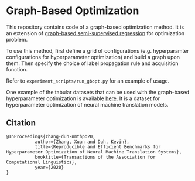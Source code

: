# Graph-Based Optimization

This repository contains code of a graph-based optimization method. It is an extension of [graph-based semi-supervised regression](http://pages.cs.wisc.edu/~jerryzhu/pub/thesis.pdf) for optimization problem.

To use this method, first define a grid of configurations (e.g. hyperparamter configurations for hyperparameter optimization) and build a graph upon them. Then specify the choice of label propagation rule and acquisition function. 

Refer to `experiment_scripts/run_gbopt.py` for an example of usage.

One example of the tabular datasets that can be used with the graph-based hyperparameter optimization is available [here](https://github.com/Este1le/hpo_nmt.git). It is a dataset for hyperparameter optimization of neural machine translation models. 

## Citation
```
@InProceedings{zhang-duh-nmthpo20,
	       author={Zhang, Xuan and Duh, Kevin},
	       title={Reproducible and Efficient Benchmarks for Hyperparameter Optimization of Neural Machine Translation Systems},
	       booktitle={Transactions of the Association for Computational Linguistics},
	       year={2020}
}
```
